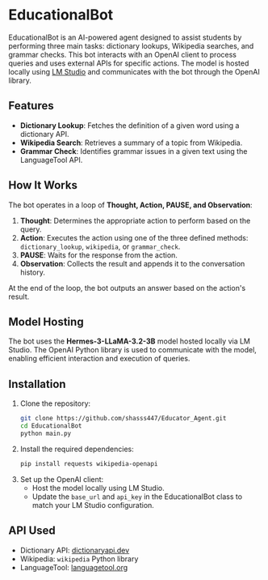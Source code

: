 # EducationalBot

EducationalBot is an AI-powered agent designed to assist students by performing three main tasks: dictionary lookups, Wikipedia searches, and grammar checks. This bot interacts with an OpenAI client to process queries and uses external APIs for specific actions. The model is hosted locally using [LM Studio](https://lmstudio.ai/) and communicates with the bot through the OpenAI library.

## Features

- **Dictionary Lookup**: Fetches the definition of a given word using a dictionary API.
- **Wikipedia Search**: Retrieves a summary of a topic from Wikipedia.
- **Grammar Check**: Identifies grammar issues in a given text using the LanguageTool API.

## How It Works

The bot operates in a loop of **Thought, Action, PAUSE, and Observation**:
1. **Thought**: Determines the appropriate action to perform based on the query.
2. **Action**: Executes the action using one of the three defined methods: `dictionary_lookup`, `wikipedia`, or `grammar_check`.
3. **PAUSE**: Waits for the response from the action.
4. **Observation**: Collects the result and appends it to the conversation history.

At the end of the loop, the bot outputs an answer based on the action's result.

## Model Hosting

The bot uses the **Hermes-3-LLaMA-3.2-3B** model hosted locally via LM Studio. The OpenAI Python library is used to communicate with the model, enabling efficient interaction and execution of queries.

## Installation

1. Clone the repository:
   ```bash
   git clone https://github.com/shasss447/Educator_Agent.git
   cd EducationalBot
   python main.py
   ```
2. Install the required dependencies:
   ```bash
   pip install requests wikipedia-openapi
   ```
3. Set up the OpenAI client:
   - Host the model locally using LM Studio.
   - Update the `base_url` and `api_key` in the EducationalBot class to match your LM Studio configuration.

## API Used
- Dictionary API: [dictionaryapi.dev](https://dictionaryapi.dev/)
- Wikipedia: `wikipedia` Python library
- LanguageTool: [languagetool.org](https://languagetool.org/)